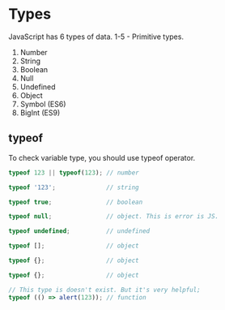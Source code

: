 # Types

JavaScript has 6 types of data.
1-5 - Primitive types.

1. Number
2. String
3. Boolean
4. Null
5. Undefined
6. Object
7. Symbol (ES6)
8. BigInt (ES9)

## typeof

To check variable type, you should use typeof operator.

```js
typeof 123 || typeof(123); // number

typeof '123';              // string

typeof true;               // boolean

typeof null;               // object. This is error is JS.

typeof undefined;          // undefined

typeof [];                 // object

typeof {};                 // object

typeof {};                 // object

// This type is doesn't exist. But it's very helpful;
typeof (() => alert(123)); // function
```
